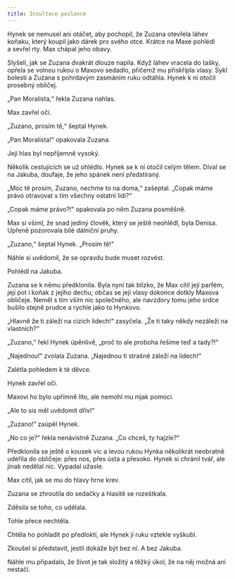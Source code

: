 ```yaml
---
title: Inzultace poslance
---
```


Hynek se nemusel ani otáčet, aby pochopil, že Zuzana otevřela láhev koňaku, který koupil jako dárek pro svého otce. Krátce na Maxe pohlédl a sevřel rty. Max chápal jeho obavy.

Slyšeli, jak se Zuzana dvakrát dlouze napila. Když láhev vracela do tašky, opřela se volnou rukou o Maxovo sedadlo, přičemž mu přiskřípla vlasy. Sykl bolestí a Zuzana s pohrdavým zasmáním ruku odtáhla. Hynek k ní otočil prosebný obličej.

„Pan Moralista,“ řekla Zuzana nahlas.

Max zavřel oči.

„Zuzano, prosím tě,“ šeptal Hynek.

„Pan Moralista!“ opakovala Zuzana.

Její hlas byl nepříjemně vysoký.

Několik cestujících se už ohlédlo. Hynek se k ní otočil celým tělem. Díval se na Jakuba, doufaje, že jeho spánek není předstíraný.

„Moc tě prosím, Zuzano, nechme to na doma,“ zašeptal. „Copak máme právo otravovat s tím všechny ostatní lidi?“

„Copak máme právo?!“ opakovala po něm Zuzana posměšně.

Max si všiml, že snad jediný člověk, který se ještě neohlédl, byla Denisa. Upřeně pozorovala bílé dálniční pruhy.

„Zuzano,“ šeptal Hynek. „Prosím tě!“

Náhle si uvědomil, že se opravdu bude muset rozvést.

Pohlédl na Jakuba.

Zuzana se k němu předklonila. Byla nyní tak blízko, že Max cítil její parfém, její pot i koňak z jejího dechu; občas se její vlasy dokonce dotkly Maxova obličeje. Neměl s tím vším nic společného, ale navzdory tomu jeho srdce bušilo stejně prudce a rychle jako to Hynkovo.

„Hlavně že ti záleží na cizích lidech!“ zasyčela. „Že ti taky někdy nezáleží na vlastních?“

„Zuzano,“ řekl Hynek úpěnlivě, „proč to ale proboha řešíme teď a tady?!“

„Najednou!“ zvolala Zuzana. „Najednou ti strašně záleží na lidech!“

Zalétla pohledem k té děvce.

Hynek zavřel oči.

Maxovi ho bylo upřímně líto, ale nemohl mu nijak pomoci.

„Ale to sis měl uvědomit dřív!“

„Zuzano!“ zaúpěl Hynek.

„No co je?“ řekla nenávistně Zuzana. „Co chceš, ty hajzle?“

Předklonila se ještě o kousek víc a levou rukou Hynka několikrát neobratně udeřila do obličeje: přes nos, přes ústa a přesoko. Hynek si chránil tvář, ale jinak nedělal nic. Vypadal užasle.

Max cítil, jak se mu do hlavy hrne krev.

Zuzana se zhroutila do sedačky a hlasitě se rozeštkala.

Zděsila se toho, co udělala.

Tohle přece nechtěla.

Chtěla ho pohladit po předloktí, ale Hynek jí ruku vztekle vyškubl.

Zkoušel si představit, jestli dokáže být bez ní. A bez Jakuba.

Náhle mu připadalo, že život je tak složitý a těžký úkol, že na něj možná ani nestačí.
